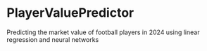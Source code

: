 # PlayerValuePredictor
Predicting the market value of football players in 2024 using linear regression and neural networks
